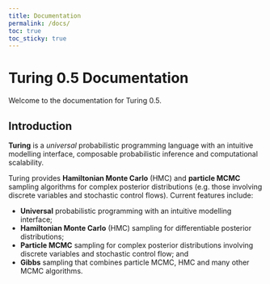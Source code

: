 ```yaml
---
title: Documentation
permalink: /docs/
toc: true
toc_sticky: true
---
```


<a id='Turing-0.5-Documentation-1'></a>

# Turing 0.5 Documentation


Welcome to the documentation for Turing 0.5.


<a id='Introduction-1'></a>

## Introduction


**Turing** is a *universal* probabilistic programming language with an intuitive modelling interface, composable probabilistic inference and computational scalability.


Turing provides **Hamiltonian Monte Carlo** (HMC) and **particle MCMC** sampling algorithms for complex posterior distributions (e.g. those involving discrete variables and stochastic control flows). Current features include:


  * **Universal** probabilistic programming with an intuitive modelling interface;
  * **Hamiltonian Monte Carlo** (HMC) sampling for differentiable posterior distributions;
  * **Particle MCMC** sampling for complex posterior distributions involving discrete variables and stochastic control flow; and
  * **Gibbs** sampling that combines particle MCMC,  HMC and many other MCMC algorithms.

